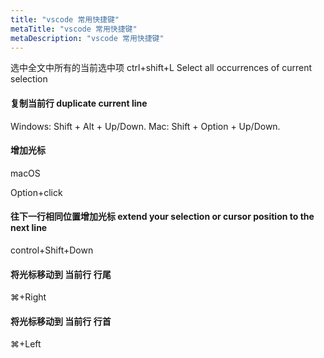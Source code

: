 ```yaml
---
title: "vscode 常用快捷键"
metaTitle: "vscode 常用快捷键"
metaDescription: "vscode 常用快捷键"
---
```


选中全文中所有的当前选中项
ctrl+shift+L Select all occurrences of current selection



#### 复制当前行 duplicate current line
Windows: Shift + Alt + Up/Down.
Mac: Shift + Option + Up/Down.


#### 增加光标
macOS

Option+click 

#### 往下一行相同位置增加光标 extend your selection or cursor position to the next line
control+Shift+Down


#### 将光标移动到 当前行 行尾
⌘+Right

#### 将光标移动到 当前行 行首
⌘+Left
